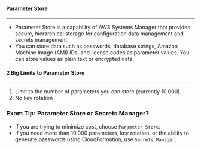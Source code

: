 #### Parameter Store

___

* Parameter Store is a capability of AWS Systems Manager that provides secure, hierarchical storage for configuration
  data management and secrets management.
* You can store data such as passwords, database strings, Amazon Machine Image (AMI) IDs, and license codes as parameter
  values. You can store values as plain text or encrypted data.

#### 2 Big Limits to Parameter Store

___

1. Limit to the number of parameters you can store (currently 10,000).
2. No key rotation

### Exam Tip: Parameter Store or Secrets Manager?

* If you are trying to minimize cost, choose `Parameter Store`.
* If you need more than 10,000 parameters, key rotation, or the ability to generate passwords using CloudFormation, use
  `Secrets Manager`.